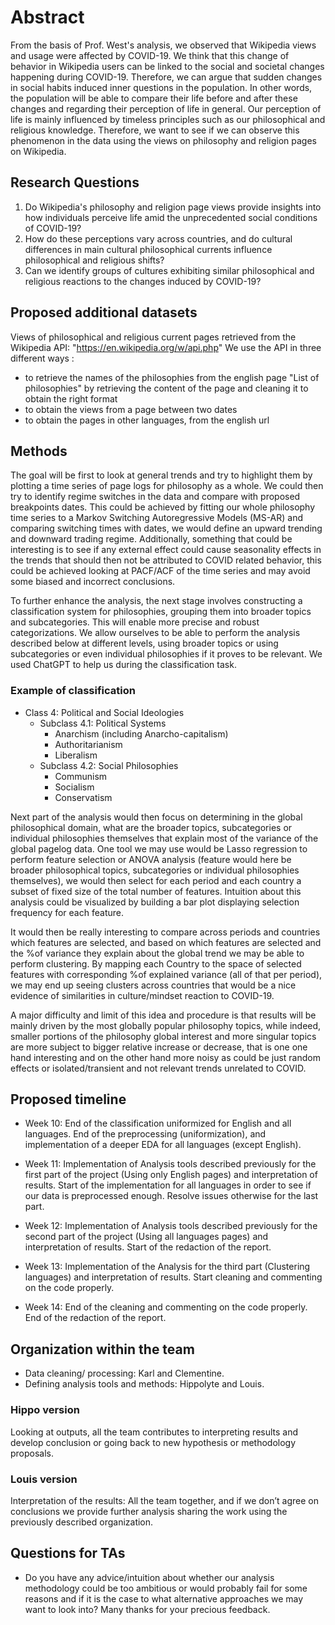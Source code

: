 # Abstract

From the basis of Prof. West's analysis, we observed that Wikipedia views and usage were affected by COVID-19. We think that this change of behavior in Wikipedia users can be linked to the social and societal changes happening during COVID-19. Therefore, we can argue that sudden changes in social habits induced inner questions in the population. In other words, the population will be able to compare their life before and after these changes and regarding their perception of life in general. Our perception of life is mainly influenced by timeless principles such as our philosophical and religious knowledge. Therefore, we want to see if we can observe this phenomenon in the data using the views on philosophy and religion pages on Wikipedia.

## Research Questions

1. Do Wikipedia's philosophy and religion page views provide insights into how individuals perceive life amid the unprecedented social conditions of COVID-19?
2. How do these perceptions vary across countries, and do cultural differences in main cultural philosophical currents influence philosophical and religious shifts?
3. Can we identify groups of cultures exhibiting similar philosophical and religious reactions to the changes induced by COVID-19?

## Proposed additional datasets
Views of philosophical and religious current pages retrieved from the Wikipedia API: "https://en.wikipedia.org/w/api.php"
We use the API in three different ways : 
+ to retrieve the names of the philosophies from the english page "List of philosophies" by retrieving the content of the page and cleaning it to obtain the right format
+ to obtain the views from a page between two dates
+ to obtain the pages in other languages, from the english url

## Methods

The goal will be first to look at general trends and try to highlight them by plotting a time series of page logs for philosophy as a whole. We could then try to identify regime switches in the data and compare with proposed breakpoints dates. This could be achieved by fitting our whole philosophy time series to a Markov Switching Autoregressive Models (MS-AR) and comparing switching times with dates, we would define an upward trending and downward trading regime. Additionally, something that could be interesting is to see if any external effect could cause seasonality effects in the trends that should then not be attributed to COVID related behavior, this could be achieved looking at PACF/ACF of the time series and may avoid some biased and incorrect conclusions.

To further enhance the analysis, the next stage involves constructing a classification system for philosophies, grouping them into broader topics and subcategories. This will enable more precise and robust categorizations. We allow ourselves to be able to perform the analysis described below at different levels, using broader topics or using subcategories or even individual philosophies if it proves to be relevant. We used ChatGPT to help us during the classification task.

### Example of classification

- Class 4: Political and Social Ideologies
  - Subclass 4.1: Political Systems
    - Anarchism (including Anarcho-capitalism)
    - Authoritarianism
    - Liberalism
  - Subclass 4.2: Social Philosophies
    - Communism
    - Socialism
    - Conservatism

Next part of the analysis would then focus on determining in the global philosophical domain, what are the broader topics, subcategories or individual philosophies themselves that explain most of the variance of the global pagelog data. One tool we may use would be Lasso regression to perform feature selection or ANOVA analysis (feature would here be broader philosophical topics, subcategories or individual philosophies themselves), we would then select for each period and each country a subset of fixed size of the total number of features. Intuition about this analysis could be visualized by building a bar plot displaying selection frequency for each feature.

It would then be really interesting to compare across periods and countries which features are selected, and based on which features are selected and the %of variance they explain about the global trend we may be able to perform clustering. By mapping each Country to the space of selected features with corresponding %of explained variance (all of that per period), we may end up seeing clusters across countries that would be a nice evidence of similarities in culture/mindset reaction to COVID-19.

A major difficulty and limit of this idea and procedure is that results will be mainly driven by the most globally popular philosophy topics, while indeed, smaller portions of the philosophy global interest and more singular topics are more subject to bigger relative increase or decrease, that is one one hand interesting and on the other hand more noisy as could be just random effects or isolated/transient and not relevant trends unrelated to COVID.

## Proposed timeline

- Week 10: End of the classification uniformized for English and all languages. End of the preprocessing (uniformization), and implementation of a deeper EDA for all languages (except English).

- Week 11: Implementation of Analysis tools described previously for the first part of the project (Using only English pages) and interpretation of results. Start of the implementation for all languages in order to see if our data is preprocessed enough. Resolve issues otherwise for the last part.

- Week 12: Implementation of Analysis tools described previously for the second part of the project (Using all languages pages) and interpretation of results. Start of the redaction of the report.

- Week 13: Implementation of the Analysis for the third part (Clustering languages) and interpretation of results. Start cleaning and commenting on the code properly.

- Week 14: End of the cleaning and commenting on the code properly. End of the redaction of the report.

## Organization within the team

- Data cleaning/ processing: Karl and Clementine.
- Defining analysis tools and methods: Hippolyte and Louis.

### Hippo version

Looking at outputs, all the team contributes to interpreting results and develop conclusion or going back to new hypothesis or methodology proposals.

### Louis version

Interpretation of the results: All the team together, and if we don’t agree on conclusions we provide further analysis sharing the work using the previously described organization.

## Questions for TAs

- Do you have any advice/intuition about whether our analysis methodology could be too ambitious or would probably fail for some reasons and if it is the case to what alternative approaches we may want to look into? Many thanks for your precious feedback.
